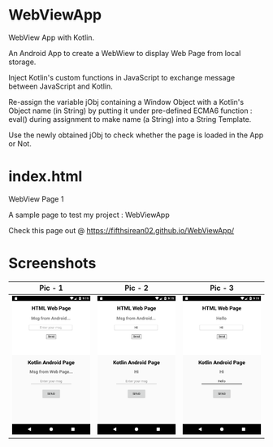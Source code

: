 # WebViewApp
WebView App with Kotlin.

An Android App to create a WebWiew to display Web Page from local storage.

Inject Kotlin's custom functions in JavaScript to exchange message between JavaScript and Kotlin.

Re-assign the variable jObj containing a Window Object with a Kotlin's Object name (in String) by putting it under pre-defined ECMA6 function : eval() during assignment to make name (a String) into a String Template.

Use the newly obtained jObj to check whether the page is loaded in the App or Not.


# index.html
WebView Page 1

A sample page to test my project : WebViewApp

Check this page out @ https://fifthsirean02.github.io/WebViewApp/

# Screenshots

Pic - 1 | Pic - 2 | Pic - 3
------- | ------- | -------
<img src="./screenshorts/Pic-1.png" width="300" /> | <img src="./screenshorts/Pic-2.png" width="300" /> | <img src="./screenshorts/Pic-3.png" width="300" />

